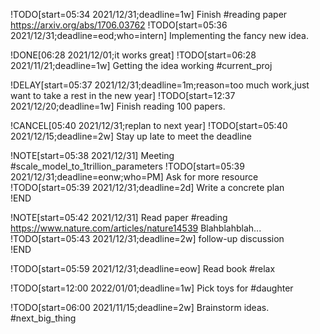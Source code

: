 !TODO[start=05:34 2021/12/31;deadline=1w] Finish #reading paper https://arxiv.org/abs/1706.03762
!TODO[start=05:36 2021/12/31;deadline=eod;who=intern] Implementing the fancy new idea. 

!DONE[06:28 2021/12/01;it works great] !TODO[start=06:28 2021/11/21;deadline=1w] Getting the idea working #current_proj 

!DELAY[start=05:37 2021/12/31;deadline=1m;reason=too much work,just want to take a rest in the new year] !TODO[start=12:37 2021/12/20;deadline=1w] Finish reading 100 papers.    

!CANCEL[05:40 2021/12/31;replan to next year] !TODO[start=05:40 2021/12/15;deadline=2w] Stay up late to meet the deadline

!NOTE[start=05:38 2021/12/31] Meeting #scale_model_to_1trillion_parameters
!TODO[start=05:39 2021/12/31;deadline=eonw;who=PM] Ask for more resource 
!TODO[start=05:39 2021/12/31;deadline=2d] Write a concrete plan  
!END

!NOTE[start=05:42 2021/12/31] Read paper #reading https://www.nature.com/articles/nature14539
Blahblahblah...
!TODO[start=05:43 2021/12/31;deadline=2w] follow-up discussion  
!END

!TODO[start=05:59 2021/12/31;deadline=eow] Read book #relax

!TODO[start=12:00 2022/01/01;deadline=1w] Pick toys for #daughter

!TODO[start=06:00 2021/11/15;deadline=2w] Brainstorm ideas. #next_big_thing
